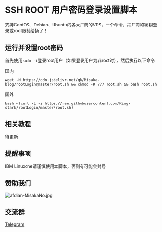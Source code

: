 # SSH ROOT 用户密码登录设置脚本

支持CentOS、Debian、Ubuntu的各大厂商的VPS，一个命令，把厂商的密钥登录或root限制给扬了！

## 运行并设置root密码

首先使用`sudo -i`登录root用户（如果登录用户为非root时），然后执行以下命令

国内
```shell
wget -N https://cdn.jsdelivr.net/gh/Misaka-blog/rootLogin@master/root.sh && chmod -R 777 root.sh && bash root.sh
```
国外
```shell
bash <(curl -L -s https://raw.githubusercontent.com/King-stark/rootLogin/master/root.sh)
```

## 相关教程

待更新

## 提醒事项
IBM Linuxone请谨慎使用本脚本，否则有可能会封号

## 赞助我们

![afdian-MisakaNo.jpg](https://s2.loli.net/2021/12/25/SimocqwhVg89NQJ.jpg)

## 交流群
[Telegram](https://t.me/misakanetcn)
